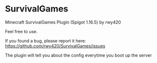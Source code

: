 # SurvivalGames

Minecraft SurvivalGames Plugin (Spigot 1.16.5) by rwy420

Feel free to use.

If you found a bug, please report it here: https://github.com/rwy420/SurvivalGames/issues

The plugin will tell you about the config everytime you boot up the server
